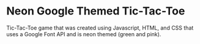 # Neon Google Themed Tic-Tac-Toe
Tic-Tac-Toe game that was created using Javascript, HTML, and CSS that uses a Google Font API and is neon themed (green and pink).
